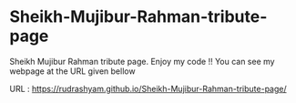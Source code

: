 # Sheikh-Mujibur-Rahman-tribute-page
Sheikh Mujibur Rahman tribute page.
Enjoy my code !!
You can see my webpage at the URL given bellow

URL :  https://rudrashyam.github.io/Sheikh-Mujibur-Rahman-tribute-page/
 
